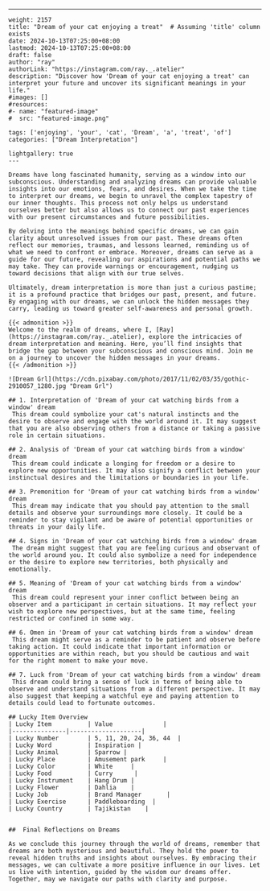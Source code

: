 ---
    weight: 2157
    title: "Dream of your cat enjoying a treat"  # Assuming 'title' column exists
    date: 2024-10-13T07:25:00+08:00
    lastmod: 2024-10-13T07:25:00+08:00
    draft: false
    author: "ray"
    authorLink: "https://instagram.com/ray._.atelier"
    description: "Discover how 'Dream of your cat enjoying a treat' can interpret your future and uncover its significant meanings in your life."
    #images: []
    #resources:
    #- name: "featured-image"
    #  src: "featured-image.png"
    
    tags: ['enjoying', 'your', 'cat', 'Dream', 'a', 'treat', 'of']
    categories: ["Dream Interpretation"]
    
    lightgallery: true
    ---
    
    Dreams have long fascinated humanity, serving as a window into our subconscious. Understanding and analyzing dreams can provide valuable insights into our emotions, fears, and desires. When we take the time to interpret our dreams, we begin to unravel the complex tapestry of our inner thoughts. This process not only helps us understand ourselves better but also allows us to connect our past experiences with our present circumstances and future possibilities.
    
    By delving into the meanings behind specific dreams, we can gain clarity about unresolved issues from our past. These dreams often reflect our memories, traumas, and lessons learned, reminding us of what we need to confront or embrace. Moreover, dreams can serve as a guide for our future, revealing our aspirations and potential paths we may take. They can provide warnings or encouragement, nudging us toward decisions that align with our true selves.
    
    Ultimately, dream interpretation is more than just a curious pastime; it is a profound practice that bridges our past, present, and future. By engaging with our dreams, we can unlock the hidden messages they carry, leading us toward greater self-awareness and personal growth.
    
    {{< admonition >}}
    Welcome to the realm of dreams, where I, [Ray](https://instagram.com/ray._.atelier), explore the intricacies of dream interpretation and meaning. Here, you’ll find insights that bridge the gap between your subconscious and conscious mind. Join me on a journey to uncover the hidden messages in your dreams.
    {{< /admonition >}}
    
    ![Dream Grl](https://cdn.pixabay.com/photo/2017/11/02/03/35/gothic-2910057_1280.jpg "Dream Grl")
    
    ## 1. Interpretation of 'Dream of your cat watching birds from a window' dream
     This dream could symbolize your cat's natural instincts and the desire to observe and engage with the world around it. It may suggest that you are also observing others from a distance or taking a passive role in certain situations.
    
    ## 2. Analysis of 'Dream of your cat watching birds from a window' dream
     This dream could indicate a longing for freedom or a desire to explore new opportunities. It may also signify a conflict between your instinctual desires and the limitations or boundaries in your life.
    
    ## 3. Premonition for 'Dream of your cat watching birds from a window' dream
     This dream may indicate that you should pay attention to the small details and observe your surroundings more closely. It could be a reminder to stay vigilant and be aware of potential opportunities or threats in your daily life.
    
    ## 4. Signs in 'Dream of your cat watching birds from a window' dream
     The dream might suggest that you are feeling curious and observant of the world around you. It could also symbolize a need for independence or the desire to explore new territories, both physically and emotionally.
    
    ## 5. Meaning of 'Dream of your cat watching birds from a window' dream
     This dream could represent your inner conflict between being an observer and a participant in certain situations. It may reflect your wish to explore new perspectives, but at the same time, feeling restricted or confined in some way.
    
    ## 6. Omen in 'Dream of your cat watching birds from a window' dream
     This dream might serve as a reminder to be patient and observe before taking action. It could indicate that important information or opportunities are within reach, but you should be cautious and wait for the right moment to make your move.
    
    ## 7. Luck from 'Dream of your cat watching birds from a window' dream
     This dream could bring a sense of luck in terms of being able to observe and understand situations from a different perspective. It may also suggest that keeping a watchful eye and paying attention to details could lead to fortunate outcomes.
    
    ## Lucky Item Overview
    | Lucky Item          | Value              |
    |---------------|--------------------|
    | Lucky Number        | 5, 11, 20, 24, 36, 44  |
    | Lucky Word          | Inspiration |
    | Lucky Animal        | Sparrow |
    | Lucky Place         | Amusement park     |
    | Lucky Color         | White     |
    | Lucky Food          | Curry      |
    | Lucky Instrument    | Hang Drum |
    | Lucky Flower        | Dahlia    |
    | Lucky Job           | Brand Manager       |
    | Lucky Exercise      | Paddleboarding  |
    | Lucky Country       | Tajikistan    |
    
    
    ##  Final Reflections on Dreams
    
    As we conclude this journey through the world of dreams, remember that dreams are both mysterious and beautiful. They hold the power to reveal hidden truths and insights about ourselves. By embracing their messages, we can cultivate a more positive influence in our lives. Let us live with intention, guided by the wisdom our dreams offer. Together, may we navigate our paths with clarity and purpose.
    